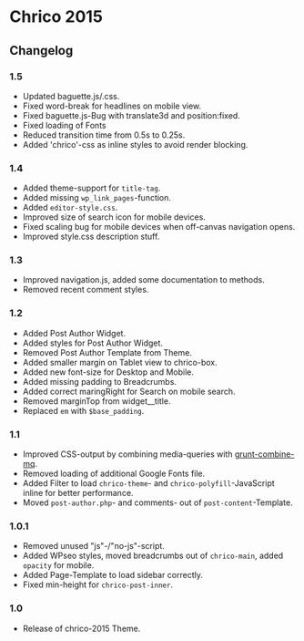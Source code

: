 # Chrico 2015

## Changelog

### 1.5
* Updated baguette.js/.css.
* Fixed word-break for headlines on mobile view.
* Fixed baguette.js-Bug with translate3d and position:fixed.
* Fixed loading of Fonts
* Reduced transition time from 0.5s to 0.25s.
* Added 'chrico'-css as inline styles to avoid render blocking.

### 1.4
* Added theme-support for `title-tag`.
* Added missing `wp_link_pages`-function.
* Added `editor-style.css`.
* Improved size of search icon for mobile devices.
* Fixed scaling bug for mobile devices when off-canvas navigation opens.
* Improved style.css description stuff.

### 1.3
* Improved navigation.js, added some documentation to methods.
* Removed recent comment styles.

### 1.2
* Added Post Author Widget.
* Added styles for Post Author Widget.
* Removed Post Author Template from Theme.
* Added smaller margin on Tablet view to chrico-box.
* Added new font-size for Desktop and Mobile.
* Added missing padding to Breadcrumbs.
* Added correct maringRight for Search on mobile search.
* Removed marginTop from widget__title.
* Replaced `em` with `$base_padding`.

### 1.1
* Improved CSS-output by combining media-queries with [grunt-combine-mq](https://github.com/buildingblocks/grunt-combine-media-queries).
* Removed loading of additional Google Fonts file.
* Added Filter to load `chrico-theme`- and `chrico-polyfill`-JavaScript inline for better performance.
* Moved `post-author.php`- and comments- out of `post-content`-Template.

### 1.0.1
* Removed unused "js"-/"no-js"-script.
* Added WPseo styles, moved breadcrumbs out of `chrico-main`, added `opacity` for mobile.
* Added Page-Template to load sidebar correctly.
* Fixed min-height for `chrico-post-inner`.

### 1.0
* Release of chrico-2015 Theme.

